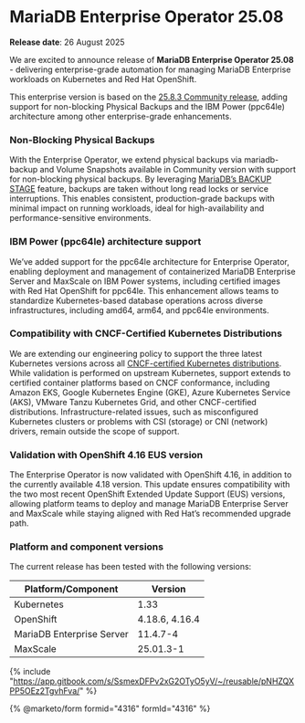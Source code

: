 # MariaDB Enterprise Operator 25.08

**Release date**: 26 August 2025

We are excited to announce release of **MariaDB Enterprise Operator 25.08** - delivering enterprise-grade automation for managing MariaDB Enterprise workloads on Kubernetes and Red Hat OpenShift.

This enterprise version is based on the [25.8.3 Community release](https://github.com/mariadb-operator/mariadb-operator/releases/tag/25.8.3), adding support for non-blocking Physical Backups and the IBM Power (ppc64le) architecture among other enterprise-grade enhancements.

### Non-Blocking Physical Backups

 With the Enterprise Operator, we extend physical backups via mariadb-backup and Volume Snapshots available in Community version with support for non-blocking physical backups. By leveraging [MariaDB’s BACKUP STAGE](https://mariadb.com/docs/server/reference/sql-statements/administrative-sql-statements/backup-commands/backup-stage) feature, backups are taken without long read locks or service interruptions. This enables consistent, production-grade backups with minimal impact on running workloads, ideal for high-availability and performance-sensitive environments.


### IBM Power (ppc64le) architecture support

We’ve added support for the ppc64le architecture for Enterprise Operator, enabling deployment and management of containerized MariaDB Enterprise Server and MaxScale on IBM Power systems, including certified images with Red Hat OpenShift for ppc64le. This enhancement allows teams to standardize Kubernetes-based database operations across diverse infrastructures, including amd64, arm64, and ppc64le environments.

### Compatibility with CNCF-Certified Kubernetes Distributions

We are extending our engineering policy to support the three latest Kubernetes versions across all [CNCF-certified Kubernetes distributions](https://www.cncf.io/training/certification/software-conformance/). While validation is performed on upstream Kubernetes, support extends to certified container platforms based on CNCF conformance, including Amazon EKS, Google Kubernetes Engine (GKE), Azure Kubernetes Service (AKS), VMware Tanzu Kubernetes Grid, and other CNCF-certified distributions. Infrastructure-related issues, such as misconfigured Kubernetes clusters or problems with CSI (storage) or CNI (network) drivers, remain outside the scope of support.

### Validation with OpenShift 4.16 EUS version

The Enterprise Operator is now validated with OpenShift 4.16, in addition to the currently available 4.18 version. This update ensures compatibility with the two most recent OpenShift Extended Update Support (EUS) versions, allowing platform teams to deploy and manage MariaDB Enterprise Server and MaxScale while staying aligned with Red Hat’s recommended upgrade path.

### Platform and component versions

The current release has been tested with the following versions:

| Platform/Component        | Version  |
| ------------------------- | -------- |
| Kubernetes                | 1.33     |
| OpenShift                 | 4.18.6, 4.16.4 |
| MariaDB Enterprise Server | 11.4.7-4 |
| MaxScale                  | 25.01.3-1 |

{% include "https://app.gitbook.com/s/SsmexDFPv2xG2OTyO5yV/~/reusable/pNHZQXPP5OEz2TgvhFva/" %}

{% @marketo/form formid="4316" formId="4316" %}
